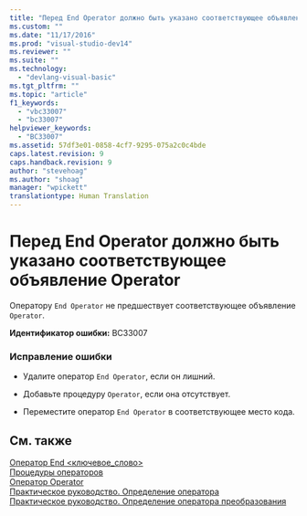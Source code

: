 ```yaml
---
title: "Перед End Operator должно быть указано соответствующее объявление Operator | Microsoft Docs"
ms.custom: ""
ms.date: "11/17/2016"
ms.prod: "visual-studio-dev14"
ms.reviewer: ""
ms.suite: ""
ms.technology: 
  - "devlang-visual-basic"
ms.tgt_pltfrm: ""
ms.topic: "article"
f1_keywords: 
  - "vbc33007"
  - "bc33007"
helpviewer_keywords: 
  - "BC33007"
ms.assetid: 57df3e01-0858-4cf7-9295-075a2c0c4bde
caps.latest.revision: 9
caps.handback.revision: 9
author: "stevehoag"
ms.author: "shoag"
manager: "wpickett"
translationtype: Human Translation
---
```

# Перед End Operator должно быть указано соответствующее объявление Operator
Оператору `End Operator` не предшествует соответствующее объявление `Operator`.  
  
 **Идентификатор ошибки:** BC33007  
  
### Исправление ошибки  
  
-   Удалите оператор `End Operator`, если он лишний.  
  
-   Добавьте процедуру `Operator`, если она отсутствует.  
  
-   Переместите оператор `End Operator` в соответствующее место кода.  
  
## См. также  
 [Оператор End \<ключевое\_слово\>](../../visual-basic/language-reference/statements/end-keyword-statement.md)   
 [Процедуры операторов](../../visual-basic/programming-guide/language-features/procedures/operator-procedures.md)   
 [Оператор Operator](../../visual-basic/language-reference/statements/operator-statement.md)   
 [Практическое руководство. Определение оператора](../../visual-basic/programming-guide/language-features/procedures/how-to-define-an-operator.md)   
 [Практическое руководство. Определение оператора преобразования](../../visual-basic/programming-guide/language-features/procedures/how-to-define-a-conversion-operator.md)